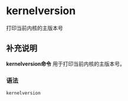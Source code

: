 kernelversion
===

打印当前内核的主版本号

## 补充说明

**kernelversion命令** 用于打印当前内核的主版本号。

### 语法  

```shell
kernelversion
```


<!-- Linux命令行搜索引擎：https://jaywcjlove.github.io/linux-command/ -->